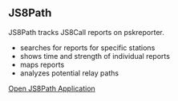 ## JS8Path

JS8Path tracks JS8Call reports on pskreporter.
- searches for reports for specific stations
- shows time and strength of individual reports
- maps reports
- analyzes potential relay paths

[Open JS8Path Application](./app/index.html)
